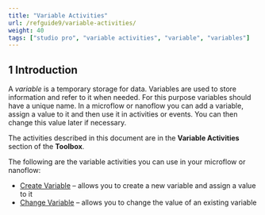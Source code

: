 ```yaml
---
title: "Variable Activities"
url: /refguide9/variable-activities/
weight: 40
tags: ["studio pro", "variable activities", "variable", "variables"]
---
```


## 1 Introduction

A *variable* is a temporary storage for data. Variables are used to store information and refer to it when needed. For this purpose variables should have a unique name.
In a microflow or nanoflow you can add a variable, assign a value to it and then use it in activities or events. You can then change this value later if necessary. 

The activities described in this document are in the **Variable Activities** section of the **Toolbox**.

The following are the variable activities you can use in your microflow or nanoflow:

* [Create Variable](/refguide9/create-variable/) – allows you to create a new variable and assign a value to it
* [Change Variable](/refguide9/change-variable/) – allows you to change the value of an existing variable 
